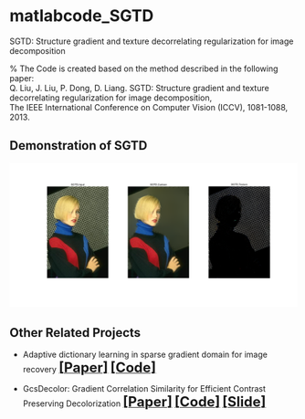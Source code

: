 # matlabcode_SGTD
SGTD: Structure gradient and texture decorrelating regularization  for image decomposition     
   
   
% The Code is created based on the method described in the following paper:     
Q. Liu, J. Liu, P. Dong, D. Liang. SGTD: Structure gradient and texture decorrelating regularization for image decomposition,    
The IEEE International Conference on Computer Vision (ICCV), 1081-1088, 2013.


## Demonstration of SGTD
![](./result1.png)  


## Other Related Projects
  * Adaptive dictionary learning in sparse gradient domain for image recovery [<font size=5>**[Paper]**</font>](https://ieeexplore.ieee.org/document/6578193/)   [<font size=5>**[Code]**</font>](https://github.com/yqx7150/GradDL) 

  * GcsDecolor: Gradient Correlation Similarity for Efficient Contrast Preserving Decolorization [<font size=5>**[Paper]**</font>](https://ieeexplore.ieee.org/abstract/document/7088620)   [<font size=5>**[Code]**</font>](https://github.com/yqx7150/GcsDecolor)   [<font size=5>**[Slide]**</font>](https://github.com/yqx7150/EDAEPRec/tree/master/Slide)

